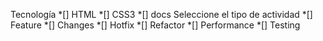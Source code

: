 Tecnología
 *[] HTML
 *[] CSS3
 *[] docs
Seleccione el tipo de actividad
 *[] Feature
 *[] Changes
 *[] Hotfix
 *[] Refactor
 *[] Performance
 *[] Testing
